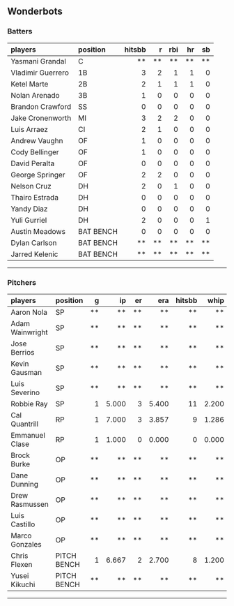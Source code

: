 ## Wonderbots

### Batters

 
|players           |position  | hitsbb|  r| rbi| hr| sb| 
|:-----------------|:---------|------:|--:|---:|--:|--:| 
|Yasmani Grandal   |C         |     **| **|  **| **| **| 
|Vladimir Guerrero |1B        |      3|  2|   1|  1|  0| 
|Ketel Marte       |2B        |      2|  1|   1|  1|  0| 
|Nolan Arenado     |3B        |      1|  0|   0|  0|  0| 
|Brandon Crawford  |SS        |      0|  0|   0|  0|  0| 
|Jake Cronenworth  |MI        |      3|  2|   2|  0|  0| 
|Luis Arraez       |CI        |      2|  1|   0|  0|  0| 
|Andrew Vaughn     |OF        |      1|  0|   0|  0|  0| 
|Cody Bellinger    |OF        |      1|  0|   0|  0|  0| 
|David Peralta     |OF        |      0|  0|   0|  0|  0| 
|George Springer   |OF        |      2|  2|   0|  0|  0| 
|Nelson Cruz       |DH        |      2|  0|   1|  0|  0| 
|Thairo Estrada    |DH        |      0|  0|   0|  0|  0| 
|Yandy Diaz        |DH        |      0|  0|   0|  0|  0| 
|Yuli Gurriel      |DH        |      2|  0|   0|  0|  1| 
|Austin Meadows    |BAT BENCH |      0|  0|   0|  0|  0| 
|Dylan Carlson     |BAT BENCH |     **| **|  **| **| **| 
|Jarred Kelenic    |BAT BENCH |     **| **|  **| **| **| 


* * *

### Pitchers

 
|players         |position    |  g|    ip| er|   era| hitsbb|  whip| so|  w| sv| 
|:---------------|:-----------|--:|-----:|--:|-----:|------:|-----:|--:|--:|--:| 
|Aaron Nola      |SP          | **|    **| **|    **|     **|    **| **| **| **| 
|Adam Wainwright |SP          | **|    **| **|    **|     **|    **| **| **| **| 
|Jose Berrios    |SP          | **|    **| **|    **|     **|    **| **| **| **| 
|Kevin Gausman   |SP          | **|    **| **|    **|     **|    **| **| **| **| 
|Luis Severino   |SP          | **|    **| **|    **|     **|    **| **| **| **| 
|Robbie Ray      |SP          |  1| 5.000|  3| 5.400|     11| 2.200|  3|  1|  0| 
|Cal Quantrill   |RP          |  1| 7.000|  3| 3.857|      9| 1.286|  3|  1|  0| 
|Emmanuel Clase  |RP          |  1| 1.000|  0| 0.000|      0| 0.000|  2|  0|  1| 
|Brock Burke     |OP          | **|    **| **|    **|     **|    **| **| **| **| 
|Dane Dunning    |OP          | **|    **| **|    **|     **|    **| **| **| **| 
|Drew Rasmussen  |OP          | **|    **| **|    **|     **|    **| **| **| **| 
|Luis Castillo   |OP          | **|    **| **|    **|     **|    **| **| **| **| 
|Marco Gonzales  |OP          | **|    **| **|    **|     **|    **| **| **| **| 
|Chris Flexen    |PITCH BENCH |  1| 6.667|  2| 2.700|      8| 1.200|  2|  0|  0| 
|Yusei Kikuchi   |PITCH BENCH | **|    **| **|    **|     **|    **| **| **| **| 


* * *


